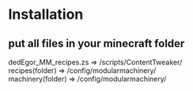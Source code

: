 # Installation

## put all files in your minecraft folder


dedEgor_MM_recipes.zs => /scripts/ContentTweaker/ <br />
recipes(folder) => /config/modularmachinery/ <br />
machinery(folder) => /config/modularmachinery/ <br />
